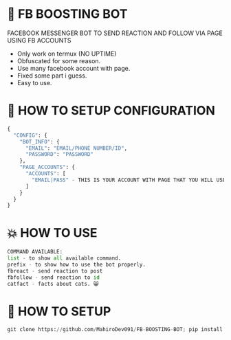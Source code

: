 # 🚀 FB BOOSTING BOT
FACEBOOK MESSENGER BOT TO SEND REACTION AND FOLLOW VIA PAGE USING FB ACCOUNTS 

- Only work on termux (NO UPTIME)
- Obfuscated for some reason.
- Use many facebook account with page.
- Fixed some part i guess.
- Easy to use.

# 📰 HOW TO SETUP CONFIGURATION

```python
{
  "CONFIG": {
    "BOT_INFO": {
      "EMAIL": "EMAIL/PHONE NUMBER/ID",
      "PASSWORD": "PASSWORD"
    },
    "PAGE_ACCOUNTS": {
      "ACCOUNTS": [
        "EMAIL|PASS" - THIS IS YOUR ACCOUNT WITH PAGE THAT YOU WILL USE AS REACTOR AND FOLLOWER
      ]
    }
  }
}
```

# 💥 HOW TO USE

```python
COMMAND AVAILABLE:
list - to show all available command.
prefix - to show how to use the bot properly.
fbreact - send reaction to post
fbfollow - send reaction to id
catfact - facts about cats. 😸
```

# 📰 HOW TO SETUP

```python
git clone https://github.com/MahiroDev091/FB-BOOSTING-BOT; pip install ua_generator; pip install fbchat; python3 bot.py
```
